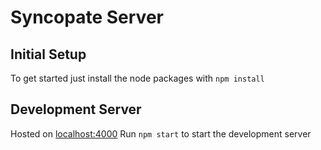 # Syncopate Server

## Initial Setup
To get started just install the node packages with
`npm install`

## Development Server
Hosted on [localhost:4000](localhost:4000)
Run `npm start` to start the development server
